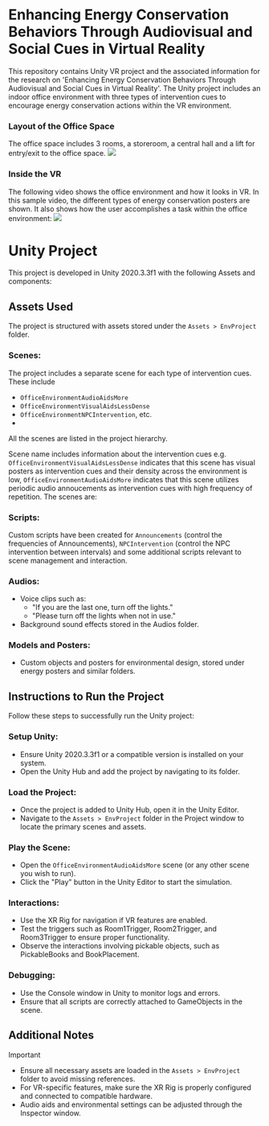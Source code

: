 # Enhancing Energy Conservation Behaviors Through Audiovisual and Social Cues in Virtual Reality
This repository contains Unity VR project and the associated information for the research on 'Enhancing Energy Conservation Behaviors Through Audiovisual and Social Cues in Virtual Reality'. The Unity project includes an indoor office environment with three types of intervention cues to encourage energy conservation actions within the VR environment.

### Layout of the Office Space
The office space includes 3 rooms, a storeroom, a central hall and a lift for entry/exit to the office space.
![](https://github.com/user-attachments/assets/4c618dd7-0655-4c73-a4ac-b2f7c7d8161b)

### Inside the VR
The following video shows the office environment and how it looks in VR. In this sample video, the different types of energy conservation posters are shown. It also shows how the user accomplishes a task within the office environment:
[![](https://raw.githubusercontent.com/aamna21/Enhancing-Energy-Conservation-Behaviors-Through-Audiovisual-and-Social-Cues-in-Virtual-Reality/tree/main/Media%20Files/thumbnail.JPG)](https://raw.githubusercontent.com/aamna21/Enhancing-Energy-Conservation-Behaviors-Through-Audiovisual-and-Social-Cues-in-Virtual-Reality/tree/main/Media%20Files/OfficeEnvironmentwithtask.mp4)
# Unity Project
This project is developed in Unity 2020.3.3f1 with the following Assets and components: 
## Assets Used
The project is structured with assets stored under the `Assets > EnvProject` folder. 
### Scenes:
The project includes a separate scene for each type of intervention cues. These include 
- `OfficeEnvironmentAudioAidsMore`
- `OfficeEnvironmentVisualAidsLessDense`
- `OfficeEnvironmentNPCIntervention`, etc.
- 
All the scenes are listed in the project hierarchy.

Scene name includes information about the intervention cues e.g. `OfficeEnvironmentVisualAidsLessDense` indicates that this scene has visual posters as intervention cues and their density across the environment is low, `OfficeEnvironmentAudioAidsMore` indicates that this scene utilizes periodic audio annoucements as intervention cues with high frequency of repetition. The scenes are:
### Scripts:
Custom scripts have been created for `Announcements` (control the frequencies of Announcements), `NPCIntervention` (control the NPC intervention between intervals) and some additional scripts relevant to scene management and interaction.
### Audios:
- Voice clips such as:
  - "If you are the last one, turn off the lights."
  - "Please turn off the lights when not in use."
- Background sound effects stored in the Audios folder.
### Models and Posters:
- Custom objects and posters for environmental design, stored under energy posters and similar folders.
## Instructions to Run the Project
Follow these steps to successfully run the Unity project:
### Setup Unity:
- Ensure Unity 2020.3.3f1 or a compatible version is installed on your system.
- Open the Unity Hub and add the project by navigating to its folder.
### Load the Project:
- Once the project is added to Unity Hub, open it in the Unity Editor.
- Navigate to the `Assets > EnvProject` folder in the Project window to locate the primary scenes and assets.
### Play the Scene:
- Open the `OfficeEnvironmentAudioAidsMore` scene (or any other scene you wish to run).
- Click the "Play" button in the Unity Editor to start the simulation.
### Interactions:
- Use the XR Rig for navigation if VR features are enabled.
- Test the triggers such as Room1Trigger, Room2Trigger, and Room3Trigger to ensure proper functionality.
- Observe the interactions involving pickable objects, such as PickableBooks and BookPlacement.
### Debugging:
- Use the Console window in Unity to monitor logs and errors.
- Ensure that all scripts are correctly attached to GameObjects in the scene.
## Additional Notes
> [!IMPORTANT]
> - Ensure all necessary assets are loaded in the `Assets > EnvProject` folder to avoid missing references.
> - For VR-specific features, make sure the XR Rig is properly configured and connected to compatible hardware.
> - Audio aids and environmental settings can be adjusted through the Inspector window.
